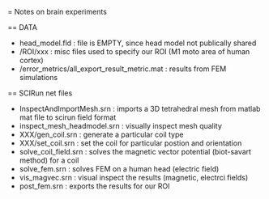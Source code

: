 = Notes on brain experiments


== DATA

* head_model.fld : file is EMPTY, since head model not publically shared
* /ROI/xxx : misc files used to specify our ROI (M1 moto area of human cortex)
* /error_metrics/all_export_result_metric.mat : results from FEM simulations

== SCIRun net files

* InspectAndImportMesh.srn : imports a 3D tetrahedral mesh from matlab mat file to scirun field format
* inspect_mesh_headmodel.srn : visually inspect mesh quality
* XXX/gen_coil.srn : generate a particular coil type 
* XXX/set_coil.srn : set the coil for particular postion and orientation
* solve_coil_field.srn : solves the magnetic vector potential (biot-savart method) for a coil
* solve_fem.srn : solves FEM on a human head (electric field)
* vis_magvec.srn : visual inspect the results (magnetic, electrci fields)
* post_fem.srn : exports the results for our ROI


